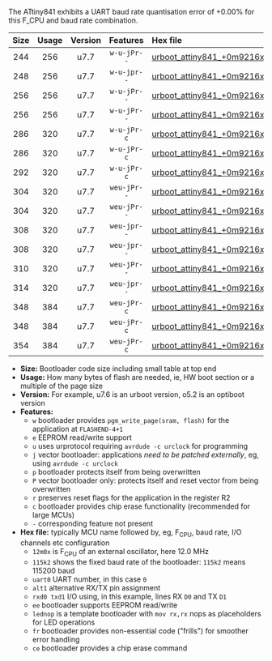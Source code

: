 The ATtiny841 exhibits a UART baud rate quantisation error of +0.00% for this F_CPU and baud rate combination.

|Size|Usage|Version|Features|Hex file|
|:-:|:-:|:-:|:-:|:--|
|244|256|u7.7|`w-u-jPr--`|[urboot_attiny841_+0m9216x_++19k2_uart0_alt1_rxb2_txa7_lednop.hex](https://raw.githubusercontent.com/stefanrueger/urboot.hex/main/mcus/attiny841/external_oscillator/fcpu_+0m9216x/br_++19k2/urboot_attiny841_+0m9216x_++19k2_uart0_alt1_rxb2_txa7_lednop.hex)|
|248|256|u7.7|`w-u-jpr--`|[urboot_attiny841_+0m9216x_++19k2_uart0_alt1_rxb2_txa7_lednop_fr.hex](https://raw.githubusercontent.com/stefanrueger/urboot.hex/main/mcus/attiny841/external_oscillator/fcpu_+0m9216x/br_++19k2/urboot_attiny841_+0m9216x_++19k2_uart0_alt1_rxb2_txa7_lednop_fr.hex)|
|256|256|u7.7|`w-u-jPr--`|[urboot_attiny841_+0m9216x_++19k2_uart0_rxa2_txa1_lednop_fr.hex](https://raw.githubusercontent.com/stefanrueger/urboot.hex/main/mcus/attiny841/external_oscillator/fcpu_+0m9216x/br_++19k2/urboot_attiny841_+0m9216x_++19k2_uart0_rxa2_txa1_lednop_fr.hex)|
|256|256|u7.7|`w-u-jPr--`|[urboot_attiny841_+0m9216x_++19k2_uart1_rxa4_txa5_lednop_fr.hex](https://raw.githubusercontent.com/stefanrueger/urboot.hex/main/mcus/attiny841/external_oscillator/fcpu_+0m9216x/br_++19k2/urboot_attiny841_+0m9216x_++19k2_uart1_rxa4_txa5_lednop_fr.hex)|
|286|320|u7.7|`w-u-jPr-c`|[urboot_attiny841_+0m9216x_++19k2_uart0_rxa2_txa1_lednop_fr_ce.hex](https://raw.githubusercontent.com/stefanrueger/urboot.hex/main/mcus/attiny841/external_oscillator/fcpu_+0m9216x/br_++19k2/urboot_attiny841_+0m9216x_++19k2_uart0_rxa2_txa1_lednop_fr_ce.hex)|
|286|320|u7.7|`w-u-jPr-c`|[urboot_attiny841_+0m9216x_++19k2_uart1_rxa4_txa5_lednop_fr_ce.hex](https://raw.githubusercontent.com/stefanrueger/urboot.hex/main/mcus/attiny841/external_oscillator/fcpu_+0m9216x/br_++19k2/urboot_attiny841_+0m9216x_++19k2_uart1_rxa4_txa5_lednop_fr_ce.hex)|
|292|320|u7.7|`w-u-jPr-c`|[urboot_attiny841_+0m9216x_++19k2_uart0_alt1_rxb2_txa7_lednop_fr_ce.hex](https://raw.githubusercontent.com/stefanrueger/urboot.hex/main/mcus/attiny841/external_oscillator/fcpu_+0m9216x/br_++19k2/urboot_attiny841_+0m9216x_++19k2_uart0_alt1_rxb2_txa7_lednop_fr_ce.hex)|
|304|320|u7.7|`weu-jPr--`|[urboot_attiny841_+0m9216x_++19k2_uart0_rxa2_txa1_ee_lednop.hex](https://raw.githubusercontent.com/stefanrueger/urboot.hex/main/mcus/attiny841/external_oscillator/fcpu_+0m9216x/br_++19k2/urboot_attiny841_+0m9216x_++19k2_uart0_rxa2_txa1_ee_lednop.hex)|
|304|320|u7.7|`weu-jPr--`|[urboot_attiny841_+0m9216x_++19k2_uart1_rxa4_txa5_ee_lednop.hex](https://raw.githubusercontent.com/stefanrueger/urboot.hex/main/mcus/attiny841/external_oscillator/fcpu_+0m9216x/br_++19k2/urboot_attiny841_+0m9216x_++19k2_uart1_rxa4_txa5_ee_lednop.hex)|
|308|320|u7.7|`weu-jpr--`|[urboot_attiny841_+0m9216x_++19k2_uart0_rxa2_txa1_ee_lednop_fr.hex](https://raw.githubusercontent.com/stefanrueger/urboot.hex/main/mcus/attiny841/external_oscillator/fcpu_+0m9216x/br_++19k2/urboot_attiny841_+0m9216x_++19k2_uart0_rxa2_txa1_ee_lednop_fr.hex)|
|308|320|u7.7|`weu-jpr--`|[urboot_attiny841_+0m9216x_++19k2_uart1_rxa4_txa5_ee_lednop_fr.hex](https://raw.githubusercontent.com/stefanrueger/urboot.hex/main/mcus/attiny841/external_oscillator/fcpu_+0m9216x/br_++19k2/urboot_attiny841_+0m9216x_++19k2_uart1_rxa4_txa5_ee_lednop_fr.hex)|
|310|320|u7.7|`weu-jPr--`|[urboot_attiny841_+0m9216x_++19k2_uart0_alt1_rxb2_txa7_ee_lednop.hex](https://raw.githubusercontent.com/stefanrueger/urboot.hex/main/mcus/attiny841/external_oscillator/fcpu_+0m9216x/br_++19k2/urboot_attiny841_+0m9216x_++19k2_uart0_alt1_rxb2_txa7_ee_lednop.hex)|
|314|320|u7.7|`weu-jpr--`|[urboot_attiny841_+0m9216x_++19k2_uart0_alt1_rxb2_txa7_ee_lednop_fr.hex](https://raw.githubusercontent.com/stefanrueger/urboot.hex/main/mcus/attiny841/external_oscillator/fcpu_+0m9216x/br_++19k2/urboot_attiny841_+0m9216x_++19k2_uart0_alt1_rxb2_txa7_ee_lednop_fr.hex)|
|348|384|u7.7|`weu-jPr-c`|[urboot_attiny841_+0m9216x_++19k2_uart0_rxa2_txa1_ee_lednop_fr_ce.hex](https://raw.githubusercontent.com/stefanrueger/urboot.hex/main/mcus/attiny841/external_oscillator/fcpu_+0m9216x/br_++19k2/urboot_attiny841_+0m9216x_++19k2_uart0_rxa2_txa1_ee_lednop_fr_ce.hex)|
|348|384|u7.7|`weu-jPr-c`|[urboot_attiny841_+0m9216x_++19k2_uart1_rxa4_txa5_ee_lednop_fr_ce.hex](https://raw.githubusercontent.com/stefanrueger/urboot.hex/main/mcus/attiny841/external_oscillator/fcpu_+0m9216x/br_++19k2/urboot_attiny841_+0m9216x_++19k2_uart1_rxa4_txa5_ee_lednop_fr_ce.hex)|
|354|384|u7.7|`weu-jPr-c`|[urboot_attiny841_+0m9216x_++19k2_uart0_alt1_rxb2_txa7_ee_lednop_fr_ce.hex](https://raw.githubusercontent.com/stefanrueger/urboot.hex/main/mcus/attiny841/external_oscillator/fcpu_+0m9216x/br_++19k2/urboot_attiny841_+0m9216x_++19k2_uart0_alt1_rxb2_txa7_ee_lednop_fr_ce.hex)|

- **Size:** Bootloader code size including small table at top end
- **Usage:** How many bytes of flash are needed, ie, HW boot section or a multiple of the page size
- **Version:** For example, u7.6 is an urboot version, o5.2 is an optiboot version
- **Features:**
  + `w` bootloader provides `pgm_write_page(sram, flash)` for the application at `FLASHEND-4+1`
  + `e` EEPROM read/write support
  + `u` uses urprotocol requiring `avrdude -c urclock` for programming
  + `j` vector bootloader: applications *need to be patched externally*, eg, using `avrdude -c urclock`
  + `p` bootloader protects itself from being overwritten
  + `P` vector bootloader only: protects itself and reset vector from being overwritten
  + `r` preserves reset flags for the application in the register R2
  + `c` bootloader provides chip erase functionality (recommended for large MCUs)
  + `-` corresponding feature not present
- **Hex file:** typically MCU name followed by, eg, F<sub>CPU</sub>, baud rate, I/O channels etc configuration
  + `12m0x` is F<sub>CPU</sub> of an external oscillator, here 12.0 MHz
  + `115k2` shows the fixed baud rate of the bootloader: `115k2` means 115200 baud
  + `uart0` UART number, in this case `0`
  + `alt1` alternative RX/TX pin assignment
  + `rxd0 txd1` I/O using, in this example, lines RX `D0` and TX `D1`
  + `ee` bootloader supports EEPROM read/write
  + `lednop` is a template bootloader with `mov rx,rx` nops as placeholders for LED operations
  + `fr` bootloader provides non-essential code ("frills") for smoother error handling
  + `ce` bootloader provides a chip erase command
